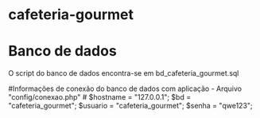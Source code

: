 # cafeteria-gourmet

# Banco de dados #
O script do banco de dados encontra-se em bd_cafeteria_gourmet.sql

#Informações de conexão do banco de dados com aplicação - Arquivo "config/conexao.php" #
$hostname = "127.0.0.1";
$bd = "cafeteria_gourmet";
$usuario = "cafeteria_gourmet";
$senha = "qwe123";

